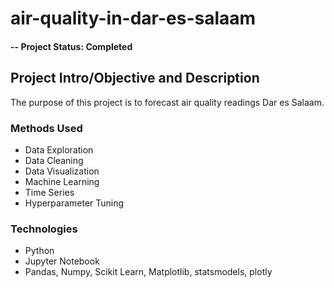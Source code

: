 # air-quality-in-dar-es-salaam

#### -- Project Status: Completed

## Project Intro/Objective and Description
The purpose of this project is to forecast air quality readings Dar es Salaam.

### Methods Used
* Data Exploration
* Data Cleaning
* Data Visualization
* Machine Learning
* Time Series
* Hyperparameter Tuning

### Technologies
* Python
* Jupyter Notebook
* Pandas, Numpy, Scikit Learn, Matplotlib, statsmodels, plotly
